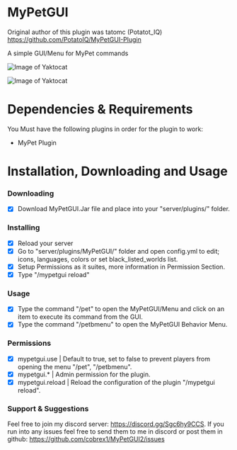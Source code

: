 # MyPetGUI

Original author of this plugin was tatomc (Potatot_IQ)
https://github.com/PotatoIQ/MyPetGUI-Plugin

A simple GUI/Menu for MyPet commands

![Image of Yaktocat](https://i.imgur.com/f6vZ2ll.png)

![Image of Yaktocat](https://i.imgur.com/ri8fRyL.png)

# Dependencies & Requirements

You Must have the following plugins in order for the plugin to work:

* MyPet Plugin

# Installation, Downloading and Usage

### Downloading

- [x] Download MyPetGUI.Jar file and place into your "server/plugins/" folder.

### Installing

- [x] Reload your server
- [x] Go to "server/plugins/MyPetGUI/" folder and open config.yml to edit; icons, languages, colors or set
  black_listed_worlds list.
- [x] Setup Permissions as it suites, more information in Permission Section.
- [x] Type "/mypetgui reload"

### Usage

- [x] Type the command "/pet" to open the MyPetGUI/Menu and click on an item to execute its command from the GUI.
- [x] Type the command "/petbmenu" to open the MyPetGUI Behavior Menu.

### Permissions

- [x] mypetgui.use | Default to true, set to false to prevent players from opening the menu "/pet", "/petbmenu".
- [x] mypetgui.* | Admin permission for the plugin.
- [x] mypetgui.reload | Reload the configuration of the plugin "/mypetgui reload".

### Support & Suggestions

Feel free to join my discord server: https://discord.gg/Sgc6hy9CCS. If you run into any issues feel free to send them to
me in discord or post them in github: https://github.com/cobrex1/MyPetGUI2/issues


